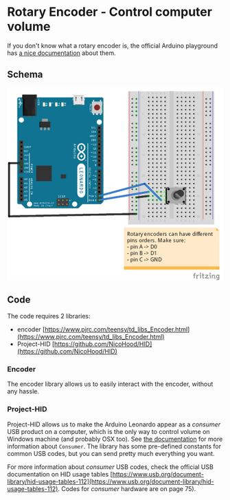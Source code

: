 # Rotary Encoder - Control computer volume

If you don't know what a rotary encoder is, the official Arduino playground has [a nice documentation](http://playground.arduino.cc/Main/RotaryEncoders) about them.

## Schema

![Schema](schema.png)

## Code

The code requires 2 libraries:
* encoder [https://www.pjrc.com/teensy/td_libs_Encoder.html](https://www.pjrc.com/teensy/td_libs_Encoder.html)
* Project-HID [https://github.com/NicoHood/HID](https://github.com/NicoHood/HID)

### Encoder

The encoder library allows us to easily interact with the encoder, without any hassle.

### Project-HID

Project-HID allows us to make the Arduino Leonardo appear as a *consumer* USB product on a computer, which is the only way to control volume on Windows machine (and probably OSX too). See [the documentation](https://github.com/NicoHood/HID/wiki/Consumer-API) for more information about `Consumer`. The library has some pre-defined constants for common USB codes, but you can send pretty much everything you want.

For more information about *consumer* USB codes, check the official USB documentation on HID usage tables [https://www.usb.org/document-library/hid-usage-tables-112](https://www.usb.org/document-library/hid-usage-tables-112). Codes for *consumer* hardware are on page 75).